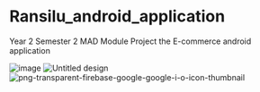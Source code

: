 # Ransilu_android_application
Year 2 Semester 2 MAD Module Project the E-commerce android application

![image](https://github.com/samalihapugahapitiya/Ransilu_android_application/assets/99489672/58f7d77a-9a1a-4c97-b7b3-379a0da4d778)
![Untitled design](https://github.com/samalihapugahapitiya/ransilutea/assets/99489672/2d50692b-3b7e-4948-b6e0-4f9ec643b5e5)
![png-transparent-firebase-google-google-i-o-icon-thumbnail](https://github.com/samalihapugahapitiya/Ransilu_android_application/assets/99489672/74c86a3d-3847-4ba3-a518-a0998b33415c)
